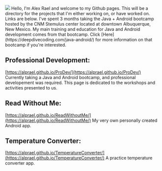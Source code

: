 <img src="https://rawcdn.githack.com/alprael/prodev-pics/master/welcome1.png">
Hello, I'm Alex Rael and welcome to my Github pages. This will be a directory for the projects that I'm either working on, or have worked on. Links are below. I've spent 3 months taking the Java + Android bootcamp hosted by the CNM Stemulus center located at downtown Albuquerque, New Mexico. My main training and education for Java and Android development comes from that bootcamp. Click [Here](https://deepdivecoding.com/java-android/) for more information on that bootcamp if you're interested.

## Professional Development: 

[https://alprael.github.io/ProDev/](https://alprael.github.io/ProDev/)
Currently taking a Java and Android bootcamp, and professional developement was required. This page is dedicated to the
workshops and activities presented to us.

## Read Without Me: 

[https://alprael.github.io/ReadWithoutMe/](https://alprael.github.io/ReadWithoutMe/)
My very own personally created Android app.

## Temperature Converter:

[https://alprael.github.io/TemperatureConverter/](https://alprael.github.io/TemperatureConverter/)
A practice temperature converter app.

